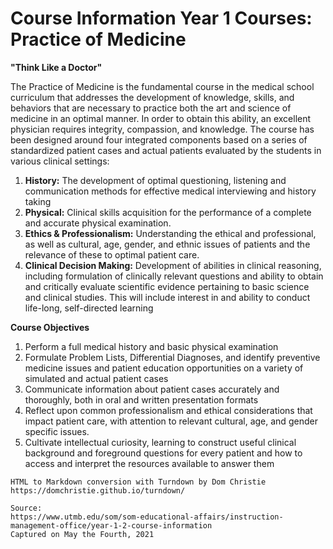 # Course Information Year 1 Courses: Practice of Medicine

**"Think Like a Doctor"**  
  
The Practice of Medicine is the fundamental course in the medical school curriculum that addresses the development of knowledge, skills, and behaviors that are necessary to practice both the art and science of medicine in an optimal manner. In order to obtain this ability, an excellent physician requires integrity, compassion, and knowledge. The course has been designed around four integrated components based on a series of standardized patient cases and actual patients evaluated by the students in various clinical settings:

1.  **History:** The development of optimal questioning, listening and communication methods for effective medical interviewing and history taking
2.  **Physical:** Clinical skills acquisition for the performance of a complete and accurate physical examination.
3.  **Ethics & Professionalism:** Understanding the ethical and professional, as well as cultural, age, gender, and ethnic issues of patients and the relevance of these to optimal patient care.
4.  **Clinical Decision Making:** Development of abilities in clinical reasoning, including formulation of clinically relevant questions and ability to obtain and critically evaluate scientific evidence pertaining to basic science and clinical studies. This will include interest in and ability to conduct life-long, self-directed learning

**Course Objectives**

1.  Perform a full medical history and basic physical examination
2.  Formulate Problem Lists, Differential Diagnoses, and identify preventive medicine issues and patient education opportunities on a variety of simulated and actual patient cases
3.  Communicate information about patient cases accurately and thoroughly, both in oral and written presentation formats
4.  Reflect upon common professionalism and ethical considerations that impact patient care, with attention to relevant cultural, age, and gender specific issues.
5.  Cultivate intellectual curiosity, learning to construct useful clinical background and foreground questions for every patient and how to access and interpret the resources available to answer them

```
HTML to Markdown conversion with Turndown by Dom Christie
https://domchristie.github.io/turndown/

Source:
https://www.utmb.edu/som/som-educational-affairs/instruction-management-office/year-1-2-course-information
Captured on May the Fourth, 2021
```
